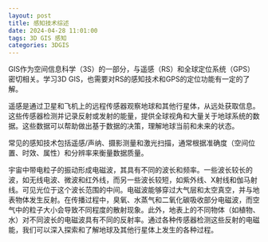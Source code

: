 ```yaml
---
layout: post
title: 感知技术综述
date: 2024-04-28 11:01:00
tags: 3D GIS 感知
categories: 3DGIS
---
```


GIS作为空间信息科学（3S）的一部分，与遥感（RS）和全球定位系统（GPS）密切相关。学习3D GIS，也需要对RS的感知技术和GPS的定位功能有一定的了解。

遥感是通过卫星和飞机上的远程传感器观察地球和其他行星体，从远处获取信息。这些传感器检测并记录反射或发射的能量，提供全球视角和大量关于地球系统的数据。这些数据可以帮助做出基于数据的决策，理解地球当前和未来的状态。

常见的感知技术包括遥感/声纳、摄影测量和激光扫描，通常根据准确度（空间位置、时效、属性）和分辨率来衡量数据质量。

宇宙中带电粒子的振动形成电磁波，其具有不同的波长和频率。一些波长较长的波，如无线电波、微波和红外线，而另一些波长较短，如紫外线、X射线和伽马射线。可见光位于这个波长范围的中间。电磁波能够穿过大气层和太空真空，并与地表物体发生反射。在传播过程中，臭氧、水蒸气和二氧化碳吸收部分电磁波，而空气中的粒子大小会导致不同程度的散射现象。此外，地表上的不同物体（如植物、水）对不同波长的电磁波具有不同的反射率。通过各种传感器检测这些反射的电磁能，我们可以深入探索和了解地球及其他行星体上发生的各种过程。
